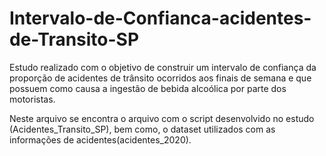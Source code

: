 # Intervalo-de-Confianca-acidentes-de-Transito-SP

Estudo realizado com o objetivo de construir um intervalo de confiança da proporção de acidentes de trânsito ocorridos aos finais de semana e que possuem como causa 
a ingestão de bebida alcoólica por parte dos motoristas.

Neste arquivo se encontra o arquivo com o script desenvolvido no estudo (Acidentes_Transito_SP), bem como, o dataset utilizados com as informações de acidentes(acidentes_2020).

